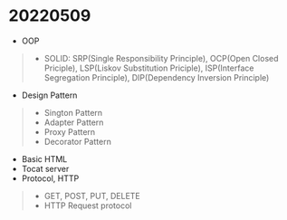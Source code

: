 # 20220509

- OOP
> - SOLID: SRP(Single Responsibility Principle), OCP(Open Closed Priciple), LSP(Liskov Substitution Priciple), ISP(Interface Segregation Principle), DIP(Dependency Inversion Principle) 
- Design Pattern
> - Sington Pattern 
> - Adapter Pattern 
> - Proxy Pattern 
> - Decorator Pattern 
- Basic HTML
- Tocat server
- Protocol, HTTP
> - GET, POST, PUT, DELETE
> - HTTP Request protocol
